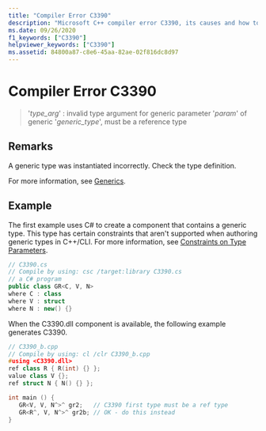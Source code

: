 ```yaml
---
title: "Compiler Error C3390"
description: "Microsoft C++ compiler error C3390, its causes and how to resolve them."
ms.date: 09/26/2020
f1_keywords: ["C3390"]
helpviewer_keywords: ["C3390"]
ms.assetid: 84800a87-c8e6-45aa-82ae-02f816dc8d97
---
```

# Compiler Error C3390

> '*type_arg*' : invalid type argument for generic parameter '*param*' of generic '*generic_type*', must be a reference type

## Remarks

A generic type was instantiated incorrectly. Check the type definition.

For more information, see [Generics](../../extensions/generics-cpp-component-extensions.md).

## Example

The first example uses C# to create a component that contains a generic type. This type has certain constraints that aren't supported when authoring generic types in C++/CLI. For more information, see [Constraints on Type Parameters](/dotnet/csharp/programming-guide/generics/constraints-on-type-parameters).

```csharp
// C3390.cs
// Compile by using: csc /target:library C3390.cs
// a C# program
public class GR<C, V, N>
where C : class
where V : struct
where N : new() {}
```

When the C3390.dll component is available, the following example generates C3390.

```cpp
// C3390_b.cpp
// Compile by using: cl /clr C3390_b.cpp
#using <C3390.dll>
ref class R { R(int) {} };
value class V {};
ref struct N { N() {} };

int main () {
   GR<V, V, N^>^ gr2;   // C3390 first type must be a ref type
   GR<R^, V, N^>^ gr2b; // OK - do this instead
}
```

